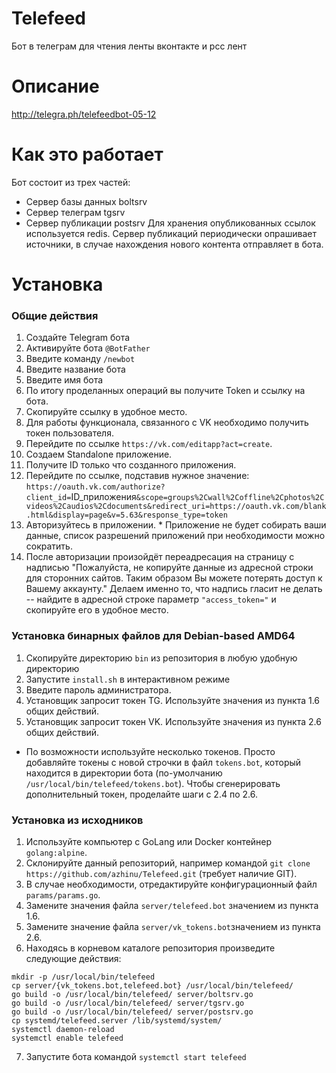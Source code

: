 # Telefeed

Бот в телеграм для чтения ленты вконтакте и рсс лент

# Описание

http://telegra.ph/telefeedbot-05-12


# Как это работает

Бот состоит из трех частей:
 - Сервер базы данных boltsrv
 - Сервер телеграм tgsrv
 - Сервер публикации postsrv
Для хранения опубликованных ссылок используется redis.
Сервер публикаций периодически опрашивает источники, в случае нахождения нового контента отправляет в бота.


# Установка

### Общие действия
1. Создайте Telegram бота
  1. Активируйте бота `@BotFather`
  2. Введите команду `/newbot`
  3. Введите название бота
  4. Введите имя бота
  5. По итогу проделанных операций вы получите Token и ссылку на бота.
  6. Скопируйте ссылку в удобное место.
2. Для работы функционала, связанного с VK необходимо получить токен пользователя.
  1. Перейдите по ссылке `https://vk.com/editapp?act=create`.
  2. Создаем Standalone приложение.
  3. Получите ID только что созданного приложения.
  4. Перейдите по ссылке, подставив нужное значение: `https://oauth.vk.com/authorize?client_id=`ID_приложения`&scope=groups%2Cwall%2Coffline%2Cphotos%2Cvideos%2Caudios%2Cdocuments&redirect_uri=https://oauth.vk.com/blank.html&display=page&v=5.63&response_type=token`
  5. Авторизуйтесь в приложении.
    * Приложение не будет собирать ваши данные, список разрешений приложений при необходимости можно сократить.
  6. После авторизации произойдёт переадресация на страницу с надписью "Пожалуйста, не копируйте данные из адресной строки для сторонних сайтов. Таким образом Вы можете потерять доступ к Вашему аккаунту." Делаем именно то, что надпись гласит не делать -- найдите в адресной строке параметр `"access_token="` и скопируйте его в удобное место.

### Установка бинарных файлов для Debian-based AMD64

1. Скопируйте директорию `bin` из репозитория в любую удобную директорию
2. Запустите `install.sh` в интерактивном режиме  
3. Введите пароль администратора.
4. Установщик запросит токен TG. Используйте значения из пункта 1.6 общих действий.
5. Установщик запросит токен VK. Используйте значения из пункта 2.6 общих действий.
  * По возможности используйте несколько токенов. Просто добавляйте токены с новой строчки в файл `tokens.bot`, который находится в директории бота (по-умолчанию `/usr/local/bin/telefeed/tokens.bot`). Чтобы сгенерировать дополнительный токен, проделайте шаги с 2.4 по 2.6.

### Установка из исходников

1. Используйте компьютер с GoLang или Docker контейнер `golang:alpine`.
2. Склонируйте данный репозиторий, например командой `git clone https://github.com/azhinu/Telefeed.git` (требует наличие GIT).
3. В случае необходимости, отредактируйте конфигурационный файл `params/params.go`.
4. Замените значения файла `server/telefeed.bot` значением из пункта 1.6.
5. Замените значение файла `server/vk_tokens.bot`значением из пункта 2.6.
6. Находясь в корневом каталоге репозитория произведите следующие действия:
```shell
mkdir -p /usr/local/bin/telefeed
cp server/{vk_tokens.bot,telefeed.bot} /usr/local/bin/telefeed/
go build -o /usr/local/bin/telefeed/ server/boltsrv.go
go build -o /usr/local/bin/telefeed/ server/tgsrv.go
go build -o /usr/local/bin/telefeed/ server/postsrv.go
cp systemd/telefeed.server /lib/systemd/system/
systemctl daemon-reload
systemctl enable telefeed
```
7. Запустите бота командой `systemctl start telefeed`
